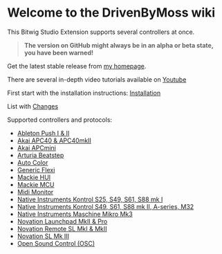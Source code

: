 # Welcome to the DrivenByMoss wiki

This Bitwig Studio Extension supports several controllers at once.

> **The version on GitHub might always be in an alpha or beta state, you have been warned!**

Get the latest stable release from [my homepage](http://www.mossgrabers.de/Software/Bitwig/Bitwig.html).

There are several in-depth video tutorials available on [Youtube](https://www.youtube.com/playlist?list=PLqRWeSPiYQ67o_9hKx4-ATmX9qGWuEeNm)

First start with the installation instructions: [Installation](Installation)

List with [Changes](Changes)

Supported controllers and protocols:

* [Ableton Push I & II](Ableton-Push-I-&-II)
* [Akai APC40 & APC40mkII](Akai-APC40-&-APC40mkII)
* [Akai APCmini](Akai-APCmini)
* [Arturia Beatstep](Arturia-Beatstep)
* [Auto Color](AutoColor)
* [Generic Flexi](Generic-Flexi)
* [Mackie HUI](Mackie-HUI)
* [Mackie MCU](Mackie-MCU)
* [Midi Monitor](MidiMonitor)
* [Native Instruments Kontrol S25, S49, S61, S88 mk I](Native-Instruments-Kontrol1)
* [Native Instruments Kontrol S49, S61, S88 mk II, A-series, M32](Native-Instruments-Kontrol2)
* [Native Instruments Maschine Mikro Mk3](Native-Instruments-Maschine-Mikro-Mk3)
* [Novation Launchpad MkII & Pro](Novation-Launchpad-MkII-&-Pro)
* [Novation Remote SL MkI & MkII](Novation-Remote-SLmkI-&-mkII)
* [Novation SL Mk III](Novation-SLMkIII)
* [Open Sound Control (OSC)](Open-Sound-Control-(OSC))
